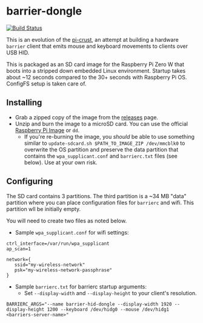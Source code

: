 # barrier-dongle

[![Build Status](https://dev.azure.com/frbncis/barrier-hid-dongle/_apis/build/status/frbncis.barrier-dongle?branchName=master)](https://dev.azure.com/frbncis/barrier-hid-dongle/_build/latest?definitionId=2&branchName=master)

This is an evolution of the [pi-crust](https://github.com/frbncis/pi-crust), an attempt at building a hardware `barrier` client that emits mouse and keyboard movements to clients over USB HID.

This is packaged as an SD card image for the Raspberry Pi Zero W that boots into a stripped down embedded Linux environment. Startup takes about ~12 seconds compared to the 30+ seconds with Raspberry Pi OS. ConfigFS setup is taken care of.

## Installing
* Grab a zipped copy of the image from the [releases](https://github.com/frbncis/barrier-dongle/releases) page.
* Unzip and burn the image to a microSD card. You can use the official [Raspberry Pi Image](https://www.raspberrypi.com/software/) or `dd`.
  * If you're re-burning the image, you *should* be able to use something similar to `update-sdcard.sh $PATH_TO_IMAGE_ZIP /dev/mmcblk0` to overwrite the OS partition and preserve the data partition that contains the `wpa_supplicant.conf` and `barrierc.txt` files (see below). Use at your own risk.

## Configuring

The SD card contains 3 partitions. The third partition is a ~34 MB "data" partition where you can place configuration files for `barrierc` and wifi. This partition wll be initially empty.

You will need to create two files as noted below.

* Sample `wpa_supplicant.conf` for wifi settings:

```
ctrl_interface=/var/run/wpa_supplicant
ap_scan=1

network={
   ssid="my-wireless-network"
   psk="my-wireless-network-passphrase"
}
```

* Sample `barrierc.txt` for barrierc startup arguments:
  * Set `--display-width` and `--display-height` to your client's resolution.
```
BARRIERC_ARGS="--name barrier-hid-dongle --display-width 1920 --display-height 1200 --keyboard /dev/hidg0 --mouse /dev/hidg1 <barriers-server-name>"
```
